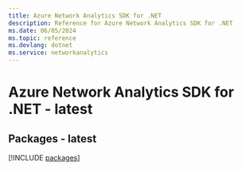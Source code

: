 ```yaml
---
title: Azure Network Analytics SDK for .NET
description: Reference for Azure Network Analytics SDK for .NET
ms.date: 06/05/2024
ms.topic: reference
ms.devlang: dotnet
ms.service: networkanalytics
---
```

# Azure Network Analytics SDK for .NET - latest
## Packages - latest
[!INCLUDE [packages](network-analytics-index.md)]